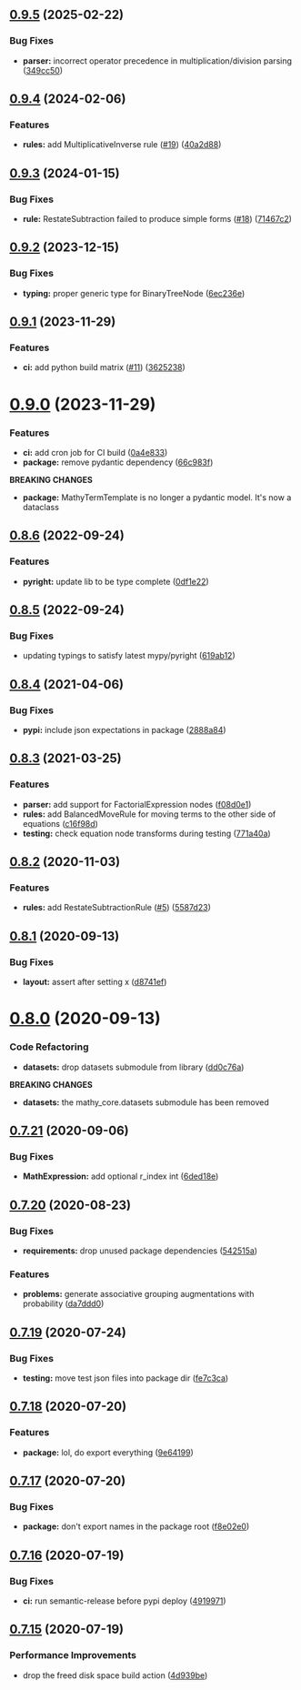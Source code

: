 ## [0.9.5](https://github.com/mathy/mathy_core/compare/v0.9.4...v0.9.5) (2025-02-22)


### Bug Fixes

* **parser:** incorrect operator precedence in multiplication/division parsing ([349cc50](https://github.com/mathy/mathy_core/commit/349cc50953ee5777323ba39884cc53bfb8dd838b))

## [0.9.4](https://github.com/mathy/mathy_core/compare/v0.9.3...v0.9.4) (2024-02-06)


### Features

* **rules:** add MultiplicativeInverse rule ([#19](https://github.com/mathy/mathy_core/issues/19)) ([40a2d88](https://github.com/mathy/mathy_core/commit/40a2d887b11908a59516d9372f38070356a18d32))

## [0.9.3](https://github.com/mathy/mathy_core/compare/v0.9.2...v0.9.3) (2024-01-15)


### Bug Fixes

* **rule:** RestateSubtraction failed to produce simple forms ([#18](https://github.com/mathy/mathy_core/issues/18)) ([71467c2](https://github.com/mathy/mathy_core/commit/71467c29c5555aabaeecfce4662592e91166bcc2))

## [0.9.2](https://github.com/mathy/mathy_core/compare/v0.9.1...v0.9.2) (2023-12-15)

### Bug Fixes

- **typing:** proper generic type for BinaryTreeNode ([6ec236e](https://github.com/mathy/mathy_core/commit/6ec236e0b70e47b9f8e03a3f0ac54d872c3c0fb4))

## [0.9.1](https://github.com/mathy/mathy_core/compare/v0.9.0...v0.9.1) (2023-11-29)

### Features

- **ci:** add python build matrix ([#11](https://github.com/mathy/mathy_core/issues/11)) ([3625238](https://github.com/mathy/mathy_core/commit/3625238a7922aba686c66158a839fbe6013b84a4))

# [0.9.0](https://github.com/mathy/mathy_core/compare/v0.8.6...v0.9.0) (2023-11-29)

### Features

- **ci:** add cron job for CI build ([0a4e833](https://github.com/mathy/mathy_core/commit/0a4e83350bed9c2e654981ea7cd56b55d326cd1c))
- **package:** remove pydantic dependency ([66c983f](https://github.com/mathy/mathy_core/commit/66c983f252d22a2d0a9287b2de1f2ad70bcc85ad))

**BREAKING CHANGES**

- **package:** MathyTermTemplate is no longer a pydantic model. It's now a dataclass

## [0.8.6](https://github.com/mathy/mathy_core/compare/v0.8.5...v0.8.6) (2022-09-24)

### Features

- **pyright:** update lib to be type complete ([0df1e22](https://github.com/mathy/mathy_core/commit/0df1e220d0235fd29bbd877ffe34fb79a8e1e448))

## [0.8.5](https://github.com/mathy/mathy_core/compare/v0.8.4...v0.8.5) (2022-09-24)

### Bug Fixes

- updating typings to satisfy latest mypy/pyright ([619ab12](https://github.com/mathy/mathy_core/commit/619ab12677372d0d6cc50196309adf026bc64e9d))

## [0.8.4](https://github.com/mathy/mathy_core/compare/v0.8.3...v0.8.4) (2021-04-06)

### Bug Fixes

- **pypi:** include json expectations in package ([2888a84](https://github.com/mathy/mathy_core/commit/2888a844a5e8bba938115a4ea2d2068ab5b9654d))

## [0.8.3](https://github.com/mathy/mathy_core/compare/v0.8.2...v0.8.3) (2021-03-25)

### Features

- **parser:** add support for FactorialExpression nodes ([f08d0e1](https://github.com/mathy/mathy_core/commit/f08d0e191c77f49c11a0fa78b43d3449f94b5bd0))
- **rules:** add BalancedMoveRule for moving terms to the other side of equations ([c16f98d](https://github.com/mathy/mathy_core/commit/c16f98d4ae6d33e4e05f38980038e951a7e0c047))
- **testing:** check equation node transforms during testing ([771a40a](https://github.com/mathy/mathy_core/commit/771a40a83c54e637c01adcfd63ed314f417091db))

## [0.8.2](https://github.com/mathy/mathy_core/compare/v0.8.1...v0.8.2) (2020-11-03)

### Features

- **rules:** add RestateSubtractionRule ([#5](https://github.com/mathy/mathy_core/issues/5)) ([5587d23](https://github.com/mathy/mathy_core/commit/5587d2308a8fe9e48e7680e122196d571349aa16))

## [0.8.1](https://github.com/mathy/mathy_core/compare/v0.8.0...v0.8.1) (2020-09-13)

### Bug Fixes

- **layout:** assert after setting x ([d8741ef](https://github.com/mathy/mathy_core/commit/d8741ef740f016c2430079164073cb376fecafd3))

# [0.8.0](https://github.com/mathy/mathy_core/compare/v0.7.21...v0.8.0) (2020-09-13)

### Code Refactoring

- **datasets:** drop datasets submodule from library ([dd0c76a](https://github.com/mathy/mathy_core/commit/dd0c76ab31280479af5374b127c0d71217a6a5bb))

**BREAKING CHANGES**

- **datasets:** the mathy_core.datasets submodule has been removed

## [0.7.21](https://github.com/mathy/mathy_core/compare/v0.7.20...v0.7.21) (2020-09-06)

### Bug Fixes

- **MathExpression:** add optional r_index int ([6ded18e](https://github.com/mathy/mathy_core/commit/6ded18e02bae8fa09a656da779dd132440001d92))

## [0.7.20](https://github.com/mathy/mathy_core/compare/v0.7.19...v0.7.20) (2020-08-23)

### Bug Fixes

- **requirements:** drop unused package dependencies ([542515a](https://github.com/mathy/mathy_core/commit/542515a5089c2a3179a3c8b07aae0a6b98e7bfb9))

### Features

- **problems:** generate associative grouping augmentations with probability ([da7ddd0](https://github.com/mathy/mathy_core/commit/da7ddd0a44c92b5c4e702a6f4f6fe6bf6135b8f1))

## [0.7.19](https://github.com/mathy/mathy_core/compare/v0.7.18...v0.7.19) (2020-07-24)

### Bug Fixes

- **testing:** move test json files into package dir ([fe7c3ca](https://github.com/mathy/mathy_core/commit/fe7c3ca2505bb012daa4b9bef64dd8ae34d3c6ba))

## [0.7.18](https://github.com/mathy/mathy_core/compare/v0.7.17...v0.7.18) (2020-07-20)

### Features

- **package:** lol, do export everything ([9e64199](https://github.com/mathy/mathy_core/commit/9e64199290aa2e871faa775cf2ff004673d1da3f))

## [0.7.17](https://github.com/mathy/mathy_core/compare/v0.7.16...v0.7.17) (2020-07-20)

### Bug Fixes

- **package:** don't export names in the package root ([f8e02e0](https://github.com/mathy/mathy_core/commit/f8e02e0b13f26b47a9ca9d7a4de5eae64de152fe))

## [0.7.16](https://github.com/mathy/mathy_core/compare/v0.7.15...v0.7.16) (2020-07-19)

### Bug Fixes

- **ci:** run semantic-release before pypi deploy ([4919971](https://github.com/mathy/mathy_core/commit/4919971f4efcd19b42745696593d610a69bfd286))

## [0.7.15](https://github.com/mathy/mathy_core/compare/v0.7.14...v0.7.15) (2020-07-19)

### Performance Improvements

- drop the freed disk space build action ([4d939be](https://github.com/mathy/mathy_core/commit/4d939be5019ca2b4dfb967f92fc271e19b02b715))
